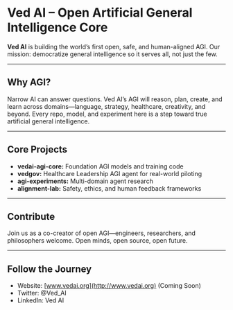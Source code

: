 # Ved AI – Open Artificial General Intelligence Core

**Ved AI** is building the world’s first open, safe, and human-aligned AGI.
Our mission: democratize general intelligence so it serves all, not just the few.

---

## Why AGI?

Narrow AI can answer questions. Ved AI’s AGI will reason, plan, create, and learn across domains—language, strategy, healthcare, creativity, and beyond.
Every repo, model, and experiment here is a step toward true artificial general intelligence.

---

## Core Projects

- **vedai-agi-core:** Foundation AGI models and training code
- **vedgov:** Healthcare Leadership AGI agent for real-world piloting
- **agi-experiments:** Multi-domain agent research
- **alignment-lab:** Safety, ethics, and human feedback frameworks

---

## Contribute

Join us as a co-creator of open AGI—engineers, researchers, and philosophers welcome.
Open minds, open source, open future.

---

## Follow the Journey

- Website: [www.vedai.org](http://www.vedai.org) (Coming Soon)
- Twitter: @Ved_AI
- LinkedIn: Ved AI
